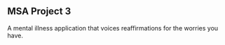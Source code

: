 ## MSA Project 3

A mental illness application that voices reaffirmations for the worries you have.
